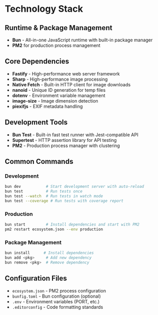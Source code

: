 # Technology Stack

## Runtime & Package Management
- **Bun** - All-in-one JavaScript runtime with built-in package manager
- **PM2** for production process management

## Core Dependencies
- **Fastify** - High-performance web server framework
- **Sharp** - High-performance image processing
- **Native Fetch** - Built-in HTTP client for image downloads
- **nanoid** - Unique ID generation for temp files
- **dotenv** - Environment variable management
- **image-size** - Image dimension detection
- **piexifjs** - EXIF metadata handling

## Development Tools
- **Bun Test** - Built-in fast test runner with Jest-compatible API
- **Supertest** - HTTP assertion library for API testing
- **PM2** - Production process manager with clustering

## Common Commands

### Development
```bash
bun dev           # Start development server with auto-reload
bun test          # Run tests once
bun test --watch  # Run tests in watch mode
bun test --coverage # Run tests with coverage report
```

### Production
```bash
bun start         # Install dependencies and start with PM2
pm2 restart ecosystem.json --env production
```

### Package Management
```bash
bun install      # Install dependencies
bun add <pkg>     # Add new dependency
bun remove <pkg>  # Remove dependency
```

## Configuration Files
- `ecosystem.json` - PM2 process configuration
- `bunfig.toml` - Bun configuration (optional)
- `.env` - Environment variables (PORT, etc.)
- `.editorconfig` - Code formatting standards